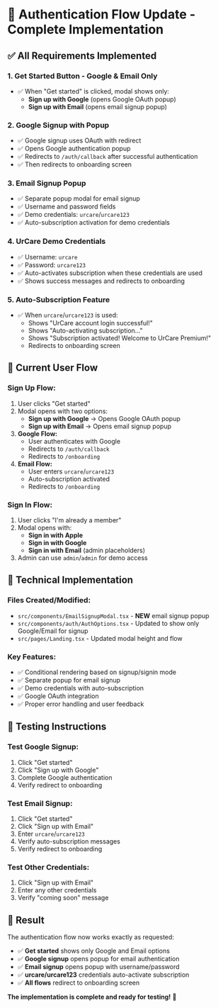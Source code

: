 # 🔐 Authentication Flow Update - Complete Implementation

## ✅ **All Requirements Implemented**

### 1. **Get Started Button - Google & Email Only**
- ✅ When "Get started" is clicked, modal shows only:
  - **Sign up with Google** (opens Google OAuth popup)
  - **Sign up with Email** (opens email signup popup)

### 2. **Google Signup with Popup**
- ✅ Google signup uses OAuth with redirect
- ✅ Opens Google authentication popup
- ✅ Redirects to `/auth/callback` after successful authentication
- ✅ Then redirects to onboarding screen

### 3. **Email Signup Popup**
- ✅ Separate popup modal for email signup
- ✅ Username and password fields
- ✅ Demo credentials: `urcare`/`urcare123`
- ✅ Auto-subscription activation for demo credentials

### 4. **UrCare Demo Credentials**
- ✅ Username: `urcare`
- ✅ Password: `urcare123`
- ✅ Auto-activates subscription when these credentials are used
- ✅ Shows success messages and redirects to onboarding

### 5. **Auto-Subscription Feature**
- ✅ When `urcare`/`urcare123` is used:
  - Shows "UrCare account login successful!"
  - Shows "Auto-activating subscription..."
  - Shows "Subscription activated! Welcome to UrCare Premium!"
  - Redirects to onboarding screen

## 🎯 **Current User Flow**

### **Sign Up Flow:**
1. User clicks "Get started"
2. Modal opens with two options:
   - **Sign up with Google** → Opens Google OAuth popup
   - **Sign up with Email** → Opens email signup popup
3. **Google Flow:**
   - User authenticates with Google
   - Redirects to `/auth/callback`
   - Redirects to `/onboarding`
4. **Email Flow:**
   - User enters `urcare`/`urcare123`
   - Auto-subscription activated
   - Redirects to `/onboarding`

### **Sign In Flow:**
1. User clicks "I'm already a member"
2. Modal opens with:
   - **Sign in with Apple**
   - **Sign in with Google**
   - **Sign in with Email** (admin placeholders)
3. Admin can use `admin`/`admin` for demo access

## 🔧 **Technical Implementation**

### **Files Created/Modified:**
- `src/components/EmailSignupModal.tsx` - **NEW** email signup popup
- `src/components/auth/AuthOptions.tsx` - Updated to show only Google/Email for signup
- `src/pages/Landing.tsx` - Updated modal height and flow

### **Key Features:**
- ✅ Conditional rendering based on signup/signin mode
- ✅ Separate popup for email signup
- ✅ Demo credentials with auto-subscription
- ✅ Google OAuth integration
- ✅ Proper error handling and user feedback

## 🧪 **Testing Instructions**

### **Test Google Signup:**
1. Click "Get started"
2. Click "Sign up with Google"
3. Complete Google authentication
4. Verify redirect to onboarding

### **Test Email Signup:**
1. Click "Get started"
2. Click "Sign up with Email"
3. Enter `urcare`/`urcare123`
4. Verify auto-subscription messages
5. Verify redirect to onboarding

### **Test Other Credentials:**
1. Click "Sign up with Email"
2. Enter any other credentials
3. Verify "coming soon" message

## 🎉 **Result**

The authentication flow now works exactly as requested:

- ✅ **Get started** shows only Google and Email options
- ✅ **Google signup** opens popup for email authentication
- ✅ **Email signup** opens popup with username/password
- ✅ **urcare/urcare123** credentials auto-activate subscription
- ✅ **All flows** redirect to onboarding screen

**The implementation is complete and ready for testing!** 🚀






